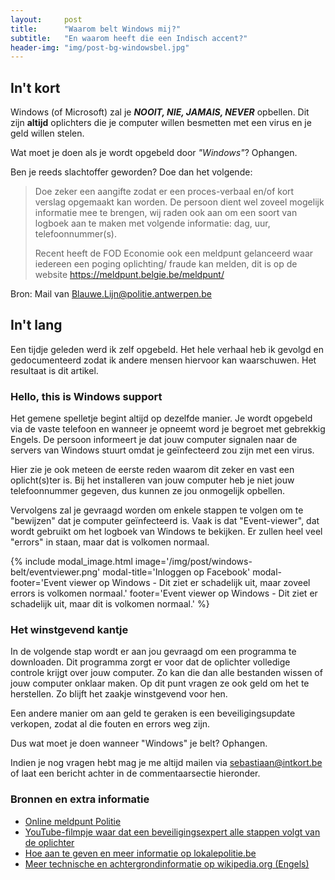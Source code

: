 ```yaml
---
layout:     post
title:      "Waarom belt Windows mij?"
subtitle:   "En waarom heeft die een Indisch accent?"
header-img: "img/post-bg-windowsbel.jpg"
---
```

## In\'t kort
Windows (of Microsoft) zal je _**NOOIT, NIE, JAMAIS, NEVER**_ opbellen. Dit zijn **altijd** oplichters die je computer willen besmetten met een virus en je geld willen stelen.

Wat moet je doen als je wordt opgebeld door _"Windows"_? Ophangen.

Ben je reeds slachtoffer geworden? Doe dan het volgende:

>  Doe zeker een aangifte zodat er een proces-verbaal en/of kort verslag opgemaakt kan worden. De persoon dient wel zoveel mogelijk informatie mee te brengen, wij raden ook aan om een soort van logboek aan te maken met volgende informatie: dag, uur, telefoonnummer(s).
>
> Recent heeft de FOD Economie ook een meldpunt gelanceerd waar iedereen een poging oplichting/ fraude kan melden, dit is op de website <https://meldpunt.belgie.be/meldpunt/>

Bron: Mail van <Blauwe.Lijn@politie.antwerpen.be>

## In\'t lang

Een tijdje geleden werd ik zelf opgebeld. Het hele verhaal heb ik gevolgd en gedocumenteerd zodat ik andere mensen hiervoor kan waarschuwen. Het resultaat is dit artikel.

### Hello, this is Windows support

Het gemene spelletje begint altijd op dezelfde manier. Je wordt opgebeld via de vaste telefoon en wanneer je opneemt word je begroet met gebrekkig Engels. De persoon informeert je dat jouw computer signalen naar de servers van Windows stuurt omdat je geïnfecteerd zou zijn met een virus.

Hier zie je ook meteen de eerste reden waarom dit zeker en vast een oplicht(s)ter is. Bij het installeren van jouw computer heb je niet jouw telefoonnummer gegeven, dus kunnen ze jou onmogelijk opbellen.

Vervolgens zal je gevraagd worden om enkele stappen te volgen om te "bewijzen" dat je computer geïnfecteerd is. Vaak is dat "Event-viewer", dat wordt gebruikt om het logboek van Windows te bekijken. Er zullen heel veel "errors" in staan, maar dat is volkomen normaal.

{% include modal_image.html image='/img/post/windows-belt/eventviewer.png' modal-title='Inloggen op Facebook' modal-footer='Event viewer op Windows - Dit ziet er schadelijk uit, maar zoveel errors is volkomen normaal.' footer='Event viewer op Windows - Dit ziet er schadelijk uit, maar dit is volkomen normaal.' %}

### Het winstgevend kantje

In de volgende stap wordt er aan jou gevraagd om een programma te downloaden. Dit programma zorgt er voor dat de oplichter volledige controle krijgt over jouw computer. Zo kan die dan alle bestanden wissen of jouw computer onklaar maken. Op dit punt vragen ze ook geld om het te herstellen. Zo blijft het zaakje winstgevend voor hen.

Een andere manier om aan geld te geraken is een beveiligingsupdate verkopen, zodat al die fouten en errors weg zijn.

Dus wat moet je doen wanneer "Windows" je belt? Ophangen.

Indien je nog vragen hebt mag je me altijd mailen via <sebastiaan@intkort.be> of laat een bericht achter in de commentaarsectie hieronder.

### Bronnen en extra informatie
- [Online meldpunt Politie](https://meldpunt.belgie.be/meldpunt/ "Online meldpunt Politie")
- [YouTube-filmpje waar dat een beveiligingsexpert alle stappen volgt van de oplichter](https://www.youtube.com/watch?v=8a_edowfgl8 "YouTube-filmpje waar dat een beveiligingsexpert alle stappen volgt van de oplichter")
- [Hoe aan te geven en meer informatie op lokalepolitie.be](http://www.lokalepolitie.be/5396/vragen/criminaliteit-op-internet/microsoft-scam-via-de-telefoon "Hoe aan te geven en meer informatie op lokalepolitie.be")
- [Meer technische en achtergrondinformatie op wikipedia.org (Engels)](https://en.wikipedia.org/wiki/Technical_support_scam "Meer technische en achtergrondinformatie op wikipedia.org  (Engels)")
